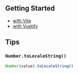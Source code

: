 ## Getting Started

* [with Vite](https://ko.vitejs.dev/guide/#scaffolding-your-first-vite-project)
* [with Vuetify](https://vuetifyjs.com/en/getting-started/installation/#installation)

## Tips

### `Number.toLocaleString()`

```javascript
Number(value).toLocaleString()
```
